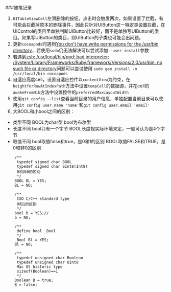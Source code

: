 ###随笔记录

1. `UITableViewCell`左滑删除的按钮，点击时会触发两次，如果设置了拦截，有可能会拦截掉原本的删除事件，因此只针对UIButton这一特定类设置拦截，在UIControl的类目里单独判断UIButton比较好，而不是单独写UIButton的类目。如果写UIButton的类目，则UIButton的子类也可能会出问题。
2. 更新`cocoapods`时遇到[You don't have write permissions for the /usr/bin directory]()，若使用`sudo`仍无法解决可以尝试添加`--user-install`参数
3. 若遇到[zsh: /usr/local/bin/pod: bad interpreter: /System/Library/Frameworks/Ruby.framework/Versions/2.0/usr/bin: no such file or directory]()问题可以尝试使用
`sudo gem install -n /usr/local/bin cocoapods`
4. 自适应高度cell，设置自适应控件以`contentView`为约束，在`heightforRowAtIndexPath`方法中设置`tempCell`的数据源，并在cell的`awakeFromNib`方法中设置控件的`preferredMaxLayoutWidth`
5. 使用`git config --list`查看当前目录的用户信息，单独配置当前目录可以使用`git config user.name 'name'`和`git config user.email 'email'`
6. 大BOOL和小bool之间的区别： 

* 类型不同 
BOOL为char型 
bool为布尔型 
* 长度不同 
bool只有一个字节 
BOOL长度视实际环境来定，一般可认为是4个字节 
* 取值不同 
bool取值false和true，是0和1的区别 
BOOL取值FALSE和TRUE，是0和非0的区别 

```
    /**
     typedef signed char BOOL
     typedef signed char SInt8(Int8)
     0和非0的区别
     */
    BOOL BL = YES;
    BL = NO;
    
    /**
     ISO C/C++ standard type
     0和1的区别
     */
    bool b = YES;//
    b = NO;
    
    /**
     define bool _Bool
     */
    _Bool Bl = YES;
    Bl = NO;
    
    /**
     typedef unsigned char Boolean
     typedef unsigned char UInt8
     Mac OS historic type
     sizeof(Boolean)==1
     */
    Boolean B = true;
    B = false;
```